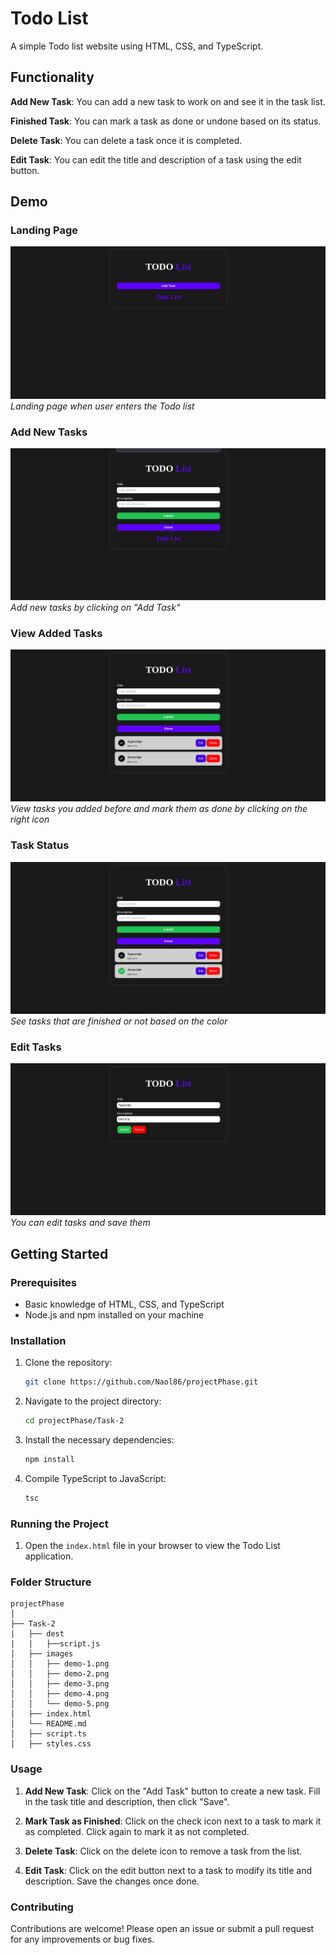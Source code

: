 # Todo List

A simple Todo list website using HTML, CSS, and TypeScript.

## Functionality

**Add New Task**: You can add a new task to work on and see it in the task list.

**Finished Task**: You can mark a task as done or undone based on its status.

**Delete Task**: You can delete a task once it is completed.

**Edit Task**: You can edit the title and description of a task using the edit button.

## Demo

### Landing Page

![Landing Page](https://github.com/Naol86/projectPhase/blob/main/Task-2/images/demo-1.png)
_Landing page when user enters the Todo list_

### Add New Tasks

![Add Task](https://github.com/Naol86/projectPhase/blob/main/Task-2/images/demo-2.png)
_Add new tasks by clicking on "Add Task"_

### View Added Tasks

![View Tasks](https://github.com/Naol86/projectPhase/blob/main/Task-2/images/demo-3.png)
_View tasks you added before and mark them as done by clicking on the right icon_

### Task Status

![Task Status](https://github.com/Naol86/projectPhase/blob/main/Task-2/images/demo-4.png)
_See tasks that are finished or not based on the color_

### Edit Tasks

![Edit Tasks](https://github.com/Naol86/projectPhase/blob/main/Task-2/images/demo-5.png)
_You can edit tasks and save them_

## Getting Started

### Prerequisites

- Basic knowledge of HTML, CSS, and TypeScript
- Node.js and npm installed on your machine

### Installation

1. Clone the repository:

   ```bash
   git clone https://github.com/Naol86/projectPhase.git
   ```

2. Navigate to the project directory:

   ```bash
   cd projectPhase/Task-2
   ```

3. Install the necessary dependencies:

   ```bash
   npm install
   ```

4. Compile TypeScript to JavaScript:

   ```bash
   tsc
   ```

### Running the Project

1. Open the `index.html` file in your browser to view the Todo List application.

### Folder Structure

```
projectPhase
│
├── Task-2
|   ├── dest
|   |   ├──script.js
│   ├── images
│   │   ├── demo-1.png
│   │   ├── demo-2.png
│   │   ├── demo-3.png
│   │   ├── demo-4.png
│   │   └── demo-5.png
│   ├── index.html
│   └── README.md
│   ├── script.ts
│   ├── styles.css
```

### Usage

1. **Add New Task**: Click on the "Add Task" button to create a new task. Fill in the task title and description, then click "Save".

2. **Mark Task as Finished**: Click on the check icon next to a task to mark it as completed. Click again to mark it as not completed.

3. **Delete Task**: Click on the delete icon to remove a task from the list.

4. **Edit Task**: Click on the edit button next to a task to modify its title and description. Save the changes once done.

### Contributing

Contributions are welcome! Please open an issue or submit a pull request for any improvements or bug fixes.
